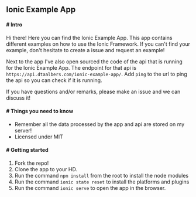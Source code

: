 ## Ionic Example App

#### # Intro

Hi there! Here you can find the Ionic Example App. This app contains different examples on how to use the Ionic Framework. If you can't find your example, don't hesitate to create a issue and request an example!

Next to the app I've also open sourced the code of the api that is running for the Ionic Example App. The endpoint for that api is `https://api.dtaalbers.com/ionic-example-app/`. Add `ping` to the url to ping the api so you can check if it is running.

If you have questions and/or remarks, please make an issue and we can discuss it! 

#### # Things you need to know
* Remember all the data processed by the app and api are stored on my server!
* Licensed under MIT

#### # Getting started

1. Fork the repo!
2. Clone the app to your HD.
3. Run the command `npm install` from the root to install the node modules
4. Run the command `ionic state reset` to install the platforms and plugins
5. Run the command `ionic serve` to open the app in the browser.
